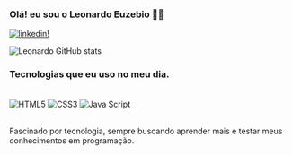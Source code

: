 

### Olá! eu sou o Leonardo Euzebio 👋🏼

[![linkedin!](https://img.shields.io/badge/LinkedIn-0077B5?style=for-the-badge&logo=linkedin&logoColor=white)](https://www.linkedin.com/in/leonardo-euzebio-72b4011a2/)



![Leonardo GitHub stats](https://github-readme-stats.vercel.app/api?username=EpczLeon&show_icons=true&theme=tokyonight)


### Tecnologias que eu uso no meu dia.

<div style="display: inline_block"><br/>
    <img align="center" alt="HTML5" src="https://img.shields.io/badge/HTML5-E34F26?style=for-the-badge&logo=html5&logoColor=white">
    <img align="center" alt="CSS3" src="https://img.shields.io/badge/CSS3-1572B6?style=for-the-badge&logo=css3&logoColor=white">
    <img align="center" alt="Java Script" src="https://img.shields.io/badge/JavaScript-F7DF1E?style=for-the-badge&logo=javascript&logoColor=black">
</div><br/>

Fascinado por tecnologia, sempre buscando aprender mais e testar meus conhecimentos em programação.

